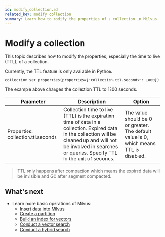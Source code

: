 ```yaml
---
id: modify_collection.md
related_key: modify collection
summary: Learn how to modify the properties of a collection in Milvus.
---
```


# Modify a collection

This topic describes how to modify the properties, especially the time to live (TTL), of a collection.

Currently, the TTL feature is only available in Python.

```
collection.set_properties(properties={"collection.ttl.seconds": 1800})
```

The example above changes the collection TTL to 1800 seconds.

|  Parameter                         |   Description                                                |   Option                            |
| ---------------------------------- | ------------------------------------------------------------ | ----------------------------------- |
| Properties: collection.ttl.seconds | Collection time to live (TTL) is the expiration time of data in a collection. Expired data in the collection will be cleaned up and will not be involved in searches or queries. Specify TTL in the unit of seconds. | The value should be 0 or greater. The default value is 0, which means TTL is disabled. |


> TTL only happens after compaction which means the expired data will be invisible and GC after segment compacted. 
## What's next

- Learn more basic operations of Milvus:
  - [Insert data into Milvus](insert_data.md)
  - [Create a partition](create_partition.md)
  - [Build an index for vectors](build_index.md)
  - [Conduct a vector search](search.md)
  - [Conduct a hybrid search](hybridsearch.md)
